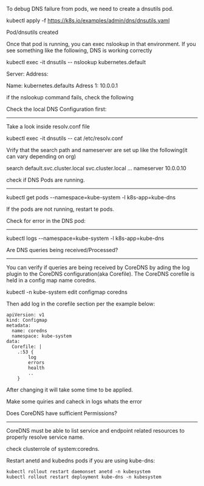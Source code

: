 To debug DNS failure from pods, we need to create a dnsutils pod.

kubectl apply -f https://k8s.io/examples/admin/dns/dnsutils.yaml

Pod/dnsutils created

Once that pod is running, you can exec nslookup in that environment. If you see something like the following, DNS is working correctly

kubectl exec -it dnsutils -- nslookup kubernetes.default

Server:
Address:

Name:        kubernetes.defaults
Adress 1:    10.0.0.1

if the nslookup command fails, check the following

Check the local DNS Configuration first:
******************************************

Take a look inside resolv.conf file

kubectl exec -it dnsutils -- cat /etc/resolv.conf

Vrify that the search path and nameserver are set up like the following(it can vary depending on org)

search default.svc.cluster.local svc.cluster.local ...
nameserver 10.0.0.10


check if DNS Pods are running.
******************************************

kubectl get pods --namespace=kube-system -l k8s-app=kube-dns


If the pods are not running, restart te pods.

Check for error in the DNS pod:
********************************

kubectl logs --namespace=kube-system -l k8s-app=kube-dns


Are DNS queries being received/Processed?
******************************************
You can verify if queries are being received by CoreDNS by ading the log plugin to the CoreDNS configuration(aka Corefile). The CoreDNS corefile is held in a config map name coredns.

kubectl -n kube-system edit configmap coredns

Then add log in the corefile section per the example below:

```
apiVersion: v1
kind: Configmap
metadata:
  name: coredns
  namespace: kube-system
data:
  Corefile: |
    .:53 {
        log
        errors
        health
        ..
    }
```

After changing it will take some time to be applied.

Make some quiries and caheck in logs whats the error


Does CoreDNS have sufficient Permissions?
******************************************

CoreDNS must be able to list service and endpoint related resources to properly resolve service name.

check clusterrole of system:coredns.

Restart anetd and kubedns pods if you are using kube-dns:

```
kubectl rollout restart daemonset anetd -n kubesystem
kubectl rollout restart deployment kube-dns -n kubesystem
```